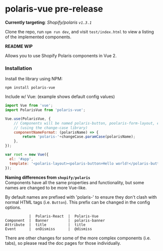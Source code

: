 # polaris-vue pre-release

**Currently targeting**: _Shopify/polaris `v1.3.1`_

Clone the repo, run `npm run dev`, and visit `test/index.html` to view a listing
of the implemented components.

**README WIP**

Allows you to use Shopify Polaris components in Vue 2.


### Installation
Install the library using NPM:
```
npm install polaris-vue
```
Include w/ Vue: (example shows default config values)
```js
import Vue from 'vue';
import PolarisVue from 'polaris-vue';

Vue.use(PolarisVue, {
    // Components will be named polaris-button, poolaris-form-layout, etc.
    // (using the change-case library)
    componentNameFormat: (polarisName) => {
        return 'polaris-'+changeCase.paramCase(polarisName);
    },
});

var root = new Vue({
  el: '#app',
  template: '<polaris-layout><polaris-button>Hello world!</polaris-button></polaris-layout'>
});
```


**Naming differences from `shopify/polaris`**  
Components have all the same properties and functionality, but some names are 
changed to be more Vue-like.

By default  names are prefixed with 'polaris-' to ensure they  don't clash with 
normal HTML tags (i.e. `Button`). This prefix can be changed in the config options.

```
           |  Polaris-React  |  Polaris-Vue
Component  |  Banner         |  polaris-banner
Attribute  |  title          |  title
Event      |  onDismiss      |  @dismiss
```

There are other changes for some of the more complex components (i.e. tabs), 
so please read the doc pages for those individually.